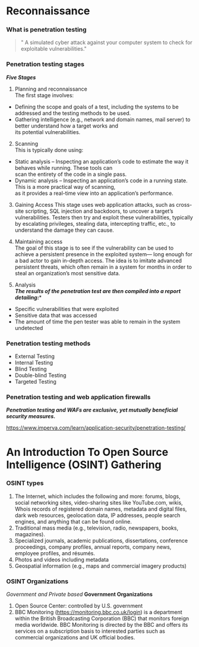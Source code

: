 # Reconnaissance
### What is penetration testing
> " A simulated cyber attack against your computer system to check for exploitable vulnerabilities."

### Penetration testing stages
***Five Stages***
1. Planning and reconnaissance  
The first stage involves:
* Defining the scope and goals of a test, including the systems to be addressed and the testing methods to be used.  
* Gathering intelligence (e.g., network and domain names, mail server) to better understand how a target works and   
its potential vulnerabilities.  

2. Scanning  
This is typically done using:  
* Static analysis – Inspecting an application’s code to estimate the way it behaves while running. These tools can   
scan the entirety of the code in a single pass.  
* Dynamic analysis – Inspecting an application’s code in a running state. This is a more practical way of scanning,   
as it provides a real-time view into an application’s performance.  

3. Gaining Access
This stage uses web application attacks, such as cross-site scripting, SQL injection and backdoors, to uncover a target’s vulnerabilities. 
Testers then try and exploit these vulnerabilities, typically by escalating privileges, stealing data, intercepting traffic, etc., to understand the damage they can cause.

4. Maintaining access  
The goal of this stage is to see if the vulnerability can be used to achieve a persistent presence in the exploited system— long enough for  a bad actor to gain in-depth access. The idea is to imitate advanced persistent threats, which often remain in a system for months in order  to steal an organization’s most sensitive data.

5. Analysis  
***The results of the penetration test are then compiled into a report detailing:****
* Specific vulnerabilities that were exploited  
* Sensitive data that was accessed  
* The amount of time the pen tester was able to remain in the system undetected  

### Penetration testing methods
* External Testing  
* Internal Testing  
* Blind Testing  
* Double-blind Testing  
* Targeted Testing  

### Penetration testing and web application firewalls
***Penetration testing and WAFs are exclusive, yet mutually beneficial security measures.***

https://www.imperva.com/learn/application-security/penetration-testing/

# An Introduction To Open Source Intelligence (OSINT) Gathering
### OSINT types
1. The Internet, which includes the following and more: forums, blogs, social networking sites, video-sharing sites like YouTube.com, wikis, Whois records of registered domain names, metadata and digital files, dark web resources, geolocation data, IP addresses, people search engines, and anything that can be found online.  
2. Traditional mass media (e.g., television, radio, newspapers, books, magazines).  
3. Specialized journals, academic publications, dissertations, conference proceedings, company profiles, annual reports, company news, employee profiles, and résumés.  
4. Photos and videos including metadata    
5. Geospatial information (e.g., maps and commercial imagery products)  

### OSINT Organizations
_Government and Private based_
**Government Organizations**
1. Open Source Center: controlled by U.S. government  
2. BBC Monitoring (https://monitoring.bbc.co.uk/login) is a department within the British Broadcasting Corporation (BBC) that monitors foreign media worldwide. BBC Monitoring is directed by the BBC and offers its services on a subscription basis to interested parties such as commercial organizations and UK official bodies.


